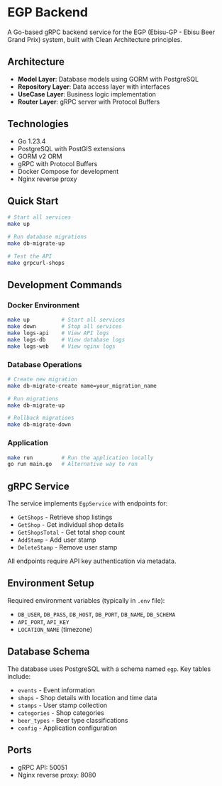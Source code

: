 # EGP Backend

A Go-based gRPC backend service for the EGP (Ebisu-GP - Ebisu Beer Grand Prix) system, built with Clean Architecture principles.

## Architecture

- **Model Layer**: Database models using GORM with PostgreSQL
- **Repository Layer**: Data access layer with interfaces  
- **UseCase Layer**: Business logic implementation
- **Router Layer**: gRPC server with Protocol Buffers

## Technologies

- Go 1.23.4
- PostgreSQL with PostGIS extensions
- GORM v2 ORM
- gRPC with Protocol Buffers
- Docker Compose for development
- Nginx reverse proxy

## Quick Start

```bash
# Start all services
make up

# Run database migrations
make db-migrate-up

# Test the API
make grpcurl-shops
```

## Development Commands

### Docker Environment
```bash
make up          # Start all services
make down        # Stop all services
make logs-api    # View API logs
make logs-db     # View database logs
make logs-web    # View nginx logs
```

### Database Operations
```bash
# Create new migration
make db-migrate-create name=your_migration_name

# Run migrations
make db-migrate-up

# Rollback migrations
make db-migrate-down
```

### Application
```bash
make run         # Run the application locally
go run main.go   # Alternative way to run
```

## gRPC Service

The service implements `EgpService` with endpoints for:
- `GetShops` - Retrieve shop listings
- `GetShop` - Get individual shop details
- `GetShopsTotal` - Get total shop count
- `AddStamp` - Add user stamp
- `DeleteStamp` - Remove user stamp

All endpoints require API key authentication via metadata.

## Environment Setup

Required environment variables (typically in `.env` file):
- `DB_USER`, `DB_PASS`, `DB_HOST`, `DB_PORT`, `DB_NAME`, `DB_SCHEMA`
- `API_PORT`, `API_KEY`
- `LOCATION_NAME` (timezone)

## Database Schema

The database uses PostgreSQL with a schema named `egp`. Key tables include:
- `events` - Event information
- `shops` - Shop details with location and time data
- `stamps` - User stamp collection
- `categories` - Shop categories
- `beer_types` - Beer type classifications
- `config` - Application configuration

## Ports

- gRPC API: 50051
- Nginx reverse proxy: 8080
